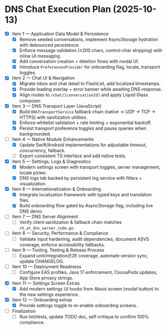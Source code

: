 # DNS Chat Execution Plan (2025-10-13)

- [x] Item 1 — Application Data Model & Persistence
  - [x] Remove seeded conversations, implement AsyncStorage hydration with debounced persistence.
  - [x] Enforce message validation (≤200 chars, control-char stripping) with inline UI messaging.
  - [x] Add conversation creation + deletion flows with modal UI.
  - [x] Introduce `PreferencesProvider` for onboarding flag, locale, transport toggles.
- [x] Item 2 — Chat UI & Navigation
  - [x] Migrate inbox and chat detail to FlashList, add localized timestamps.
  - [x] Provide loading overlay + error banner while awaiting DNS response.
  - [x] Align routes to `/chat/[conversationId]` and apply Liquid Glass composer.
- [x] Item 3 — DNS Transport Layer (JavaScript)
  - [x] Build `DNSTransportService` fallback chain (native → UDP → TCP → HTTPS) with sanitization utilities.
  - [x] Enforce whitelist validation + rate limiting + exponential backoff.
  - [x] Persist transport preference toggles and pause queries when backgrounded.
- [ ] Item 4 — Native Module Enhancements
  - [x] Update Swift/Android implementations for adjustable timeout, concurrency, fallback.
  - [ ] Export consistent TS interface and add native tests.
- [x] Item 5 — Settings, Logs & Diagnostics
  - [x] Modern settings screen with transport toggles, server management, locale picker.
  - [x] DNS logs tab backed by persistent log service with filters + visualization.
- [x] Item 6 — Internationalization & Onboarding
  - [x] Integrate localization framework with typed keys and translation files.
  - [x] Build onboarding flow gated by AsyncStorage flag, including live DNS demo.
- [ ] Item 7 — DNS Server Alignment
  - [ ] Verify client sanitization & fallback chain matches `ch_at_dns_server_code.go`.
- [ ] Item 8 — Security, Performance & Compliance
  - [ ] Validate input hardening, audit dependencies, document ASVS coverage, enforce accessibility fallbacks.
- [ ] Item 9 — Tooling, Testing & Release Process
  - [ ] Expand unit/integration/E2E coverage, automate version sync, update CHANGELOG.
- [ ] Item 10 — Deployment Readiness
  - [ ] Configure EAS profiles, Java 17 enforcement, CocoaPods updates, App Store privacy strings.
- [x] Item 11 — Settings Screen Extras
  - [x] Add modern settings UI hooks from About screen (modal button) to the new settings experience.
- [x] Item 12 — Onboarding extras
  - [x] Provide settings toggle to re-enable onboarding screens.
- [ ] Finalization
  - [ ] Run lint/tests, update TODO doc, self-critique to confirm 100% compliance.
